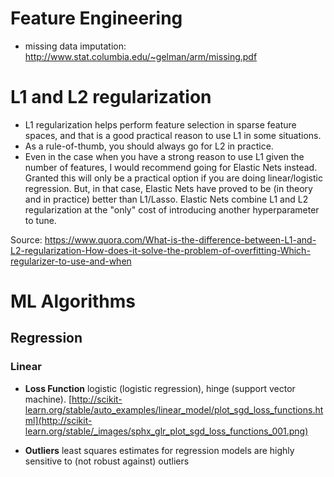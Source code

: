 # Feature Engineering

- missing data imputation: http://www.stat.columbia.edu/~gelman/arm/missing.pdf

# L1 and L2 regularization

- L1 regularization helps perform feature selection in sparse feature spaces, and that is a good practical reason to use L1 in some situations.
- As a rule-of-thumb, you should always go for L2 in practice.
- Even in the case when you have a strong reason to use L1 given the number of features, I would recommend going for Elastic Nets instead. Granted this will only be a practical option if you are doing linear/logistic regression. But, in that case, Elastic Nets have proved to be (in theory and in practice) better than L1/Lasso. Elastic Nets combine L1 and L2 regularization at the "only" cost of introducing another hyperparameter to tune.

Source: https://www.quora.com/What-is-the-difference-between-L1-and-L2-regularization-How-does-it-solve-the-problem-of-overfitting-Which-regularizer-to-use-and-when

# ML Algorithms

## Regression

### Linear

- **Loss Function** logistic (logistic regression), hinge (support vector machine). [http://scikit-learn.org/stable/auto_examples/linear_model/plot_sgd_loss_functions.html](http://scikit-learn.org/stable/_images/sphx_glr_plot_sgd_loss_functions_001.png)

- **Outliers** least squares estimates for regression models are highly sensitive to (not robust against) outliers


